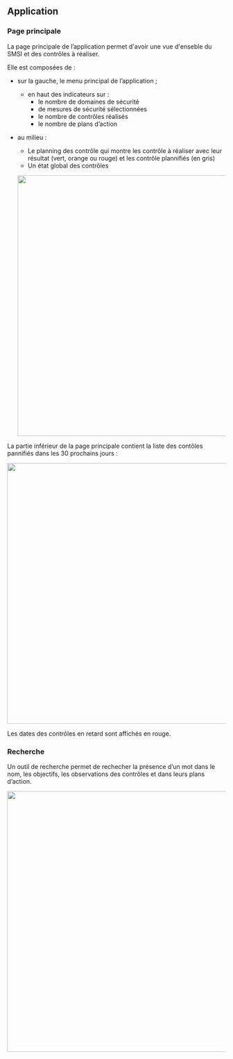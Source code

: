 ## Application

### Page principale

La page principale de l’application permet d'avoir une vue d'enseble du SMSI et des contrôles à réaliser.

Elle est composées de :

* sur la gauche, le menu principal de l’application ;
    * en haut des indicateurs sur :
        * le nombre de domaines de sécurité
        * de mesures de sécurité sélectionnées
        * le nombre de contrôles réalisés
        * le nombre de plans d’action 

* au milieu :
    * Le planning des contrôle qui montre les contrôle à réaliser avec leur résultat (vert, orange ou rouge) et les contrôle plannifiés (en gris)
    * Un état global des contrôles


   [<img src="/deming/images/home1.png" width="600">](/deming/images/home1.png)

La partie inférieur de la page principale contient la liste des contôles pannifiés dans les 30 prochains jours :

   [<img src="/deming/images/home2.png" width="600">](/deming/images/home2.png)

Les dates des contrôles en retard sont affichés en rouge.

### Recherche

Un outil de recherche permet de rechecher la présence d’un mot dans le nom, les objectifs, les observations des contrôles 
et dans leurs plans d’action.

   [<img src="/deming/images/search.png" width="600">](/deming/images/search.png)



